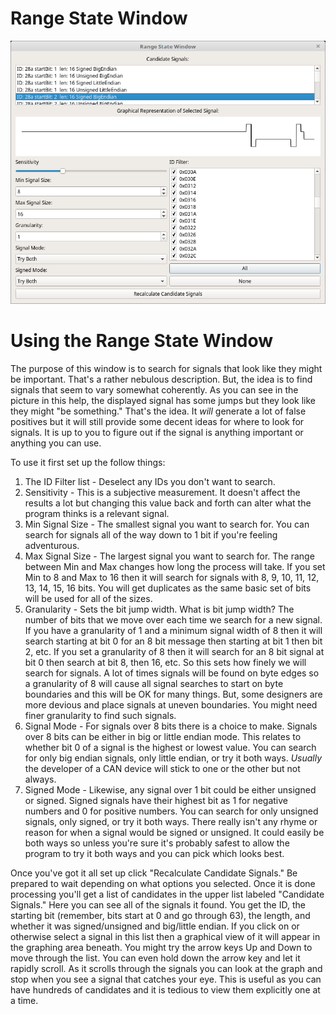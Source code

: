Range State Window
===================

![Range State Window](./images/RangeState.png)

Using the Range State Window
============================

The purpose of this window is to search for signals that look like they might be important. That's a rather nebulous description. But, the idea is to find signals that seem to vary somewhat coherently. As you can see in the picture in this help, the displayed signal has some jumps but they look like they might "be something." That's the idea. It *will* generate a lot of false positives but it will still provide some decent ideas for where to look for signals. It is up to you to figure out if the signal is anything important or anything you can use.

To use it first set up the follow things:

1. The ID Filter list - Deselect any IDs you don't want to search.
2. Sensitivity - This is a subjective measurement. It doesn't affect the results a lot but changing this value back and forth can alter what the program thinks is a relevant signal.
3. Min Signal Size - The smallest signal you want to search for. You can search for signals all of the way down to 1 bit if you're feeling adventurous.
4. Max Signal Size - The largest signal you want to search for. The range between Min and Max changes how long the process will take. If you set Min to 8 and Max to 16 then it will search for signals with 8, 9, 10, 11, 12, 13, 14, 15, 16 bits. You will get duplicates as the same basic set of bits will be used for all of the sizes.
5. Granularity - Sets the bit jump width. What is bit jump width? The number of bits that we move over each time we search for a new signal. If you have a granularity of 1 and a minimum signal width of 8 then it will search starting at bit 0 for an 8 bit message then starting at bit 1 then bit 2, etc. If you set a granularity of 8 then it will search for an 8 bit signal at bit 0 then search at bit 8, then 16, etc. So this sets how finely we will search for signals. A lot of times signals will be found on byte edges so a granularity of 8 will cause all signal searches to start on byte boundaries and this will be OK for many things. But, some designers are more devious and place signals at uneven boundaries. You might need finer granularity to find such signals.
6. Signal Mode - For signals over 8 bits there is a choice to make. Signals over 8 bits can be either in big or little endian mode. This relates to whether bit 0 of a signal is the highest or lowest value. You can search for only big endian signals, only little endian, or try it both ways. *Usually* the developer of a CAN device will stick to one or the other but not always.
7. Signed Mode - Likewise, any signal over 1 bit could be either unsigned or signed. Signed signals have their highest bit as 1 for negative numbers and 0 for positive numbers. You can search for only unsigned signals, only signed, or try it both ways. There really isn't any rhyme or reason for when a signal would be signed or unsigned. It could easily be both ways so unless you're sure it's probably safest to allow the program to try it both ways and you can pick which looks best.

Once you've got it all set up click "Recalculate Candidate Signals." Be prepared to wait depending on what options you selected. Once it is done processing you'll get a list of candidates in the upper list labeled "Candidate Signals." Here you can see all of the signals it found. You get the ID, the starting bit (remember, bits start at 0 and go through 63), the length, and whether it was signed/unsigned and big/little endian. If you click on or otherwise select a signal in this list then a graphical view of it will appear in the graphing area beneath. You might try the arrow keys Up and Down to move through the list. You can even hold down the arrow key and let it rapidly scroll. As it scrolls through the signals you can look at the graph and stop when you see a signal that catches your eye. This is useful as you can have hundreds of candidates and it is tedious to view them explicitly one at a time.
